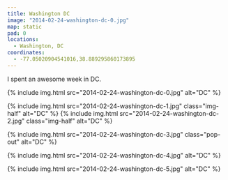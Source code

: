 ```yaml
---
title: Washington DC
image: "2014-02-24-washington-dc-0.jpg"
map: static
pad: 0
locations:
  - Washington, DC
coordinates:
  - -77.05020904541016,38.889295860173895
---
```


I spent an awesome week in DC.

<div class="photos">

{% include img.html src="2014-02-24-washington-dc-0.jpg" alt="DC" %}

{% include img.html src="2014-02-24-washington-dc-1.jpg" class="img-half" alt="DC" %}
{% include img.html src="2014-02-24-washington-dc-2.jpg" class="img-half" alt="DC" %}

{% include img.html src="2014-02-24-washington-dc-3.jpg" class="pop-out" alt="DC" %}

{% include img.html src="2014-02-24-washington-dc-4.jpg" alt="DC" %}

{% include img.html src="2014-02-24-washington-dc-5.jpg" alt="DC" %}

</div>

